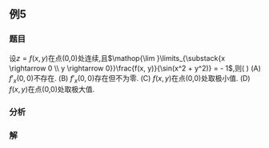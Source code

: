 ## 例5
### 题目
设$z = f(x, y)$在点(0,0)处连续,且$\mathop{\lim }\limits_{\substack{x \rightarrow  0 \\ y \rightarrow  0}}\frac{f(x, y)}{\sin(x^2 + y^2)} =  - 1$,则(   )
(A) $f'_x(0,0)$不存在. 
(B) $f'_x(0,0)$存在但不为零.
(C) $f(x, y)$在点(0,0)处取极小值. 
(D) $f(x, y)$在点(0,0)处取极大值.
### 分析

### 解